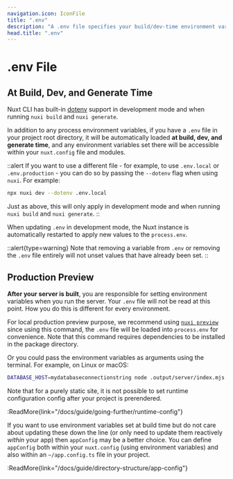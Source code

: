 ```yaml
---
navigation.icon: IconFile
title: ".env"
description: "A .env file specifies your build/dev-time environment variables."
head.title: ".env"
---
```


# .env File

## At Build, Dev, and Generate Time

Nuxt CLI has built-in [dotenv](https://github.com/motdotla/dotenv) support in development mode and when running `nuxi build` and `nuxi generate`.

In addition to any process environment variables, if you have a `.env` file in your project root directory, it will be automatically loaded **at build, dev, and generate time**, and any environment variables set there will be accessible within your `nuxt.config` file and modules.

::alert
If you want to use a different file - for example, to use `.env.local` or `.env.production` - you can do so by passing the `--dotenv` flag when using `nuxi`. For example:

```bash
npx nuxi dev --dotenv .env.local
```

Just as above, this will only apply in development mode and when running `nuxi build` and `nuxi generate`.
::

When updating `.env` in development mode, the Nuxt instance is automatically restarted to apply new values to the `process.env`.

::alert{type=warning}
Note that removing a variable from `.env` or removing the `.env` file entirely will not unset values that have already been set.
::

## Production Preview

**After your server is built**, you are responsible for setting environment variables when you run the server. Your `.env` file will not be read at this point. How you do this is different for every environment.

For local production preview purpose, we recommend using [`nuxi preview`](https://nuxt.com/docs/api/commands/preview) since using this command, the `.env` file will be loaded into `process.env` for convenience. Note that this command requires dependencies to be installed in the package directory. 

Or you could pass the environment variables as arguments using the terminal. For example, on Linux or macOS:

```bash
DATABASE_HOST=mydatabaseconnectionstring node .output/server/index.mjs
```

Note that for a purely static site, it is not possible to set runtime configuration config after your project is prerendered.

:ReadMore{link="/docs/guide/going-further/runtime-config"}

If you want to use environment variables set at build time but do not care about updating these down the line (or only need to update them reactively _within_ your app) then `appConfig` may be a better choice. You can define `appConfig` both within your `nuxt.config` (using environment variables) and also within an `~/app.config.ts` file in your project.

:ReadMore{link="/docs/guide/directory-structure/app-config"}
